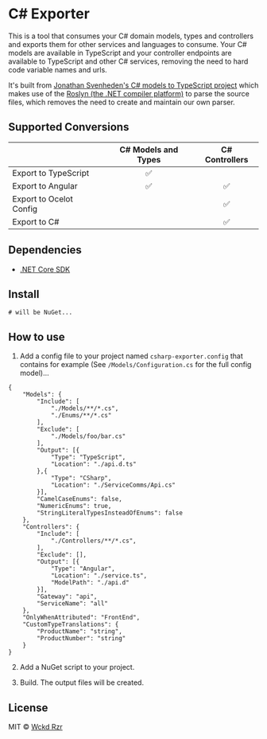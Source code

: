 # C# Exporter

This is a tool that consumes your C# domain models, types and controllers and exports them for other services and languages to consume.  Your C# models are available in TypeScript and your controller endpoints are available to TypeScript and other C# services, removing the need to hard code variable names and urls.

It's built from [Jonathan Svenheden's C# models to TypeScript project](https://github.com/svenheden/csharp-models-to-typescript) which makes use of the [Roslyn (the .NET compiler platform)](https://github.com/dotnet/roslyn) to parse the source files, which removes the need to create and maintain our own parser.

## Supported Conversions

|                         | C# Models and Types | C# Controllers |
| ----------------------- |:-------------------:|:-----:|
| Export to TypeScript    | ✅ |  |
| Export to Angular       | ✅ | ✅ |
| Export to Ocelot Config |  | ✅ |
| Export to C#            |  | ✅ |

## Dependencies

* [.NET Core SDK](https://www.microsoft.com/net/download/macos)


## Install

```
# will be NuGet...
```

## How to use

1. Add a config file to your project named `csharp-exporter.config` that contains for example (See `/Models/Configuration.cs` for the full config model)...

```
{
	"Models": {
		"Include": [
			"./Models/**/*.cs",
            "./Enums/**/*.cs"
		],
		"Exclude": [
            "./Models/foo/bar.cs"
        ],
	    "Output": [{
			"Type": "TypeScript",
	    	"Location": "./api.d.ts"
	    },{
			"Type": "CSharp",
	    	"Location": "./ServiceComms/Api.cs"
		}],
		"CamelCaseEnums": false,
		"NumericEnums": true,
		"StringLiteralTypesInsteadOfEnums": false
	},
	"Controllers": {
		"Include": [
			"./Controllers/**/*.cs",
		],
		"Exclude": [],
		"Output": [{
			"Type": "Angular",
			"Location": "./service.ts",
			"ModelPath": "./api.d"
		}],
	    "Gateway": "api",
	    "ServiceName": "all"
	},
    "OnlyWhenAttributed": "FrontEnd",
    "CustomTypeTranslations": {
        "ProductName": "string",
        "ProductNumber": "string"
    }
}
```

2. Add a NuGet script to your project.

3. Build.  The output files will be created.


## License

MIT © [Wckd Rzr](https://github.com/wckdrzr)
